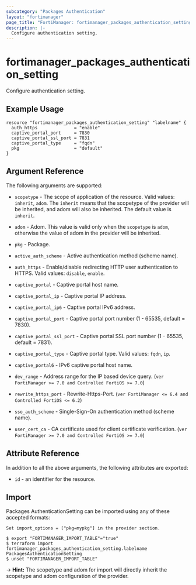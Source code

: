 ```yaml
---
subcategory: "Packages Authentication"
layout: "fortimanager"
page_title: "FortiManager: fortimanager_packages_authentication_setting"
description: |-
  Configure authentication setting.
---
```


# fortimanager_packages_authentication_setting
Configure authentication setting.

## Example Usage

```hcl
resource "fortimanager_packages_authentication_setting" "labelname" {
  auth_https              = "enable"
  captive_portal_port     = 7830
  captive_portal_ssl_port = 7831
  captive_portal_type     = "fqdn"
  pkg                     = "default"
}
```

## Argument Reference


The following arguments are supported:

* `scopetype` - The scope of application of the resource. Valid values: `inherit`, `adom`. The `inherit` means that the scopetype of the provider will be inherited, and adom will also be inherited. The default value is `inherit`.
* `adom` - Adom. This value is valid only when the `scopetype` is `adom`, otherwise the value of adom in the provider will be inherited.
* `pkg` - Package.

* `active_auth_scheme` - Active authentication method (scheme name).
* `auth_https` - Enable/disable redirecting HTTP user authentication to HTTPS. Valid values: `disable`, `enable`.

* `captive_portal` - Captive portal host name.
* `captive_portal_ip` - Captive portal IP address.
* `captive_portal_ip6` - Captive portal IPv6 address.
* `captive_portal_port` - Captive portal port number (1 - 65535, default = 7830).
* `captive_portal_ssl_port` - Captive portal SSL port number (1 - 65535, default = 7831).
* `captive_portal_type` - Captive portal type. Valid values: `fqdn`, `ip`.

* `captive_portal6` - IPv6 captive portal host name.
* `dev_range` - Address range for the IP based device query. (`ver FortiManager >= 7.0 and Controlled FortiOS >= 7.0`)
* `rewrite_https_port` - Rewrite-Https-Port. (`ver FortiManager <= 6.4 and Controlled FortiOS <= 6.2`)
* `sso_auth_scheme` - Single-Sign-On authentication method (scheme name).
* `user_cert_ca` - CA certificate used for client certificate verification. (`ver FortiManager >= 7.0 and Controlled FortiOS >= 7.0`)


## Attribute Reference

In addition to all the above arguments, the following attributes are exported:
* `id` - an identifier for the resource.

## Import

Packages AuthenticationSetting can be imported using any of these accepted formats:
```
Set import_options = ["pkg=mypkg"] in the provider section.

$ export "FORTIMANAGER_IMPORT_TABLE"="true"
$ terraform import fortimanager_packages_authentication_setting.labelname PackagesAuthenticationSetting
$ unset "FORTIMANAGER_IMPORT_TABLE"
```
-> **Hint:** The scopetype and adom for import will directly inherit the scopetype and adom configuration of the provider.

